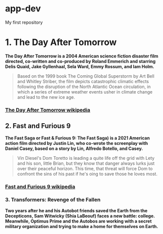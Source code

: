 # app-dev
My first repository

# 1. The Day After Tomorrow
**The Day After Tomorrow is a 2004 American science fiction disaster film directed, co-written and co-produced by Roland Emmerich and starring Delis Quaid, Jake Gyllenhaal, Sela Ward, Emmy Rossum, and Iam Holm.**

>Based on the 1999 book The Coming Global Superstorm by Art Bell and Whitley Striber, the film depicts catastrophic climatic effects following the disruption of the North Atlantic Ocean circulation, in which a series of extreme weather events usher in climate change and lead to the new ice age.

### [The Day After Tomorrow wikipedia](https://en.wikipedia.org/wiki/The_Day_After_Tomorrow#:~:text=Based%20on%20the%201999%20book,to%20a%20new%20ice%20age.)

## 2. Fast and Furious 9
**The Fast Saga or Fast & Furious 9: The Fast Saga) is a 2021 American action film directed by Justin Lin, who co-wrote the screenplay with Daniel Casey, based on a story by Lin, Alfredo Botello, and Casey.**

>Vin Diesel's Dom Toretto is leading a quite life off the grid with Lety and his son, little Brian, but they know that danger always lurks just over their peaceful horizon. This time, that threat will force Dom to confront the sins of his past if he's oing to save those he loves most.

### [Fast and Furious 9 wikipedia](https://en.wikipedia.org/wiki/F9_(film))

### 3. Transformers: Revenge of the Fallen
**Two years after he and his Autobot friends saved the Earth from the Decepticons, Sam Witwicky (Shia LaBeouf) faces a new battle: college. Meanwhile, Optimus Prime and the Autobos are working with a secret military organization and trying to make a home for themselves on Earth.**


